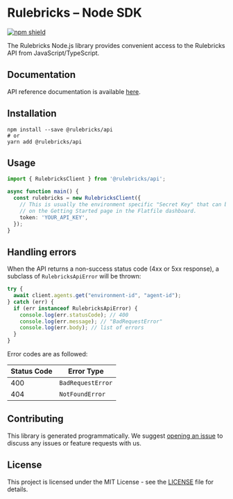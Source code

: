# Rulebricks – Node SDK

[![npm shield](https://img.shields.io/npm/v/@flatfile/api)](https://www.npmjs.com/package/@flatfile/api)

The Rulebricks Node.js library provides convenient access to the Rulebricks API from JavaScript/TypeScript.

## Documentation

API reference documentation is available [here](https://rulebricks.com/docs).

## Installation

```
npm install --save @rulebricks/api
# or
yarn add @rulebricks/api
```

## Usage

```typescript
import { RulebricksClient } from '@rulebricks/api';

async function main() {
  const rulebricks = new RulebricksClient({
    // This is usually the environment specific "Secret Key" that can be found
    // on the Getting Started page in the Flatfile dashboard.
    token: 'YOUR_API_KEY',
  });
}
```

## Handling errors

When the API returns a non-success status code (4xx or 5xx response), a subclass of `RulebricksApiError` will be thrown:

```ts
try {
  await client.agents.get("environment-id", "agent-id");
} catch (err) {
  if (err instanceof RulebricksApiError) {
    console.log(err.statusCode); // 400
    console.log(err.message); // "BadRequestError"
    console.log(err.body); // list of errors
  }
}
```

Error codes are as followed:

| Status Code | Error Type                 |
| ----------- | -------------------------- |
| 400         | `BadRequestError`          |
| 404         | `NotFoundError`            |


## Contributing

This library is generated programmatically. We suggest [opening an issue](https://github.com/rulebricks/node-sdk/issues) to discuss any issues or feature requests with us.

## License

This project is licensed under the MIT License - see the [LICENSE](LICENSE.txt) file for details.
